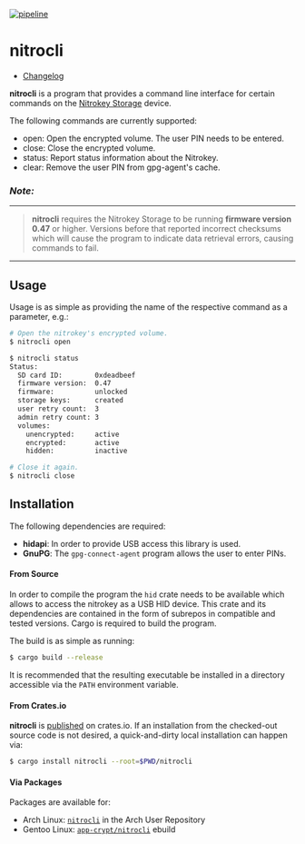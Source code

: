 [![pipeline](https://gitlab.com/d-e-s-o/nitrocli/badges/devel/pipeline.svg)](https://gitlab.com/d-e-s-o/nitrocli/commits/devel)

nitrocli
========

- [Changelog](CHANGELOG.md)

**nitrocli** is a program that provides a command line interface for
certain commands on the [Nitrokey Storage][nitrokey] device.

The following commands are currently supported:
- open: Open the encrypted volume. The user PIN needs to be entered.
- close: Close the encrypted volume.
- status: Report status information about the Nitrokey.
- clear: Remove the user PIN from gpg-agent's cache.

### *Note:*
----------------------------------------------------------------------
> **nitrocli** requires the Nitrokey Storage to be running **firmware
> version 0.47** or higher. Versions before that reported incorrect
> checksums which will cause the program to indicate data retrieval
> errors, causing commands to fail.
----------------------------------------------------------------------


Usage
-----

Usage is as simple as providing the name of the respective command as a
parameter, e.g.:
```bash
# Open the nitrokey's encrypted volume.
$ nitrocli open

$ nitrocli status
Status:
  SD card ID:        0xdeadbeef
  firmware version:  0.47
  firmware:          unlocked
  storage keys:      created
  user retry count:  3
  admin retry count: 3
  volumes:
    unencrypted:     active
    encrypted:       active
    hidden:          inactive

# Close it again.
$ nitrocli close
```


Installation
------------

The following dependencies are required:
- **hidapi**: In order to provide USB access this library is used.
- **GnuPG**: The `gpg-connect-agent` program allows the user to enter
             PINs.

#### From Source
In order to compile the program the `hid` crate needs to be available
which allows to access the nitrokey as a USB HID device. This crate and
its dependencies are contained in the form of subrepos in compatible and
tested versions. Cargo is required to build the program.

The build is as simple as running:
```bash
$ cargo build --release
```

It is recommended that the resulting executable be installed in a
directory accessible via the `PATH` environment variable.

#### From Crates.io
**nitrocli** is [published][nitrocli-cratesio] on crates.io. If an
installation from the checked-out source code is not desired, a
quick-and-dirty local installation can happen via:
```bash
$ cargo install nitrocli --root=$PWD/nitrocli
```

#### Via Packages
Packages are available for:
- Arch Linux: [`nitrocli`](https://aur.archlinux.org/packages/nitrocli/) in the
  Arch User Repository
- Gentoo Linux: [`app-crypt/nitrocli`](https://github.com/d-e-s-o/nitrocli-ebuild)
  ebuild

[nitrokey]: https://www.nitrokey.com/news/2016/nitrokey-storage-available
[nitrocli-cratesio]: https://crates.io/crates/nitrocli
